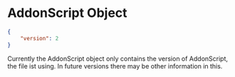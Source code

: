 # AddonScript Object

``` json
{
    "version": 2
}
```

Currently the AddonScript object only contains the version of AddonScript, the file ist using.
In future versions there may be other information in this.
